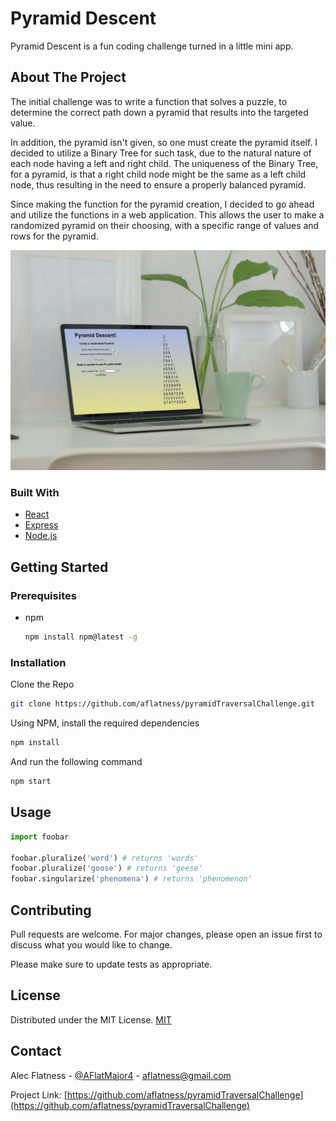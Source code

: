 # Pyramid Descent

Pyramid Descent is a fun coding challenge turned in a little mini app.

## About The Project

The initial challenge was to write a function that solves a puzzle, to determine the correct path down a pyramid that results into the targeted value.

In addition, the pyramid isn't given, so one must create the pyramid itself. I decided to utilize a Binary Tree for such task, due to the natural nature of each node having a left and right child. The uniqueness of the Binary Tree, for a pyramid, is that a right child node might be the same as a left child node, thus resulting in the need to ensure a properly balanced pyramid.

Since making the function for the pyramid creation, I decided to go ahead and utilize the functions in a web application. This allows the user to make a randomized pyramid on their choosing, with a specific range of values and rows for the pyramid.

![Pyramid Descent](./public/mock.jpg)

### Built With

* [React](https://reactjs.org/)
* [Express](https://expressjs.com/)
* [Node.js](https://nodejs.org/en/)

## Getting Started

### Prerequisites
* npm
  ```bash
  npm install npm@latest -g
  ```

### Installation

Clone the Repo

  ```bash
  git clone https://github.com/aflatness/pyramidTraversalChallenge.git
  ```

Using NPM, install the required dependencies

  ```bash
  npm install
  ```

And run the following command

  ```bash
  npm start
  ```


## Usage

```python
import foobar

foobar.pluralize('word') # returns 'words'
foobar.pluralize('goose') # returns 'geese'
foobar.singularize('phenomena') # returns 'phenomenon'
```

## Contributing
Pull requests are welcome. For major changes, please open an issue first to discuss what you would like to change.

Please make sure to update tests as appropriate.


## License
Distributed under the MIT License. [MIT](https://choosealicense.com/licenses/mit/)


## Contact

Alec Flatness - [@AFlatMajor4](https://twitter.com/AFlatMajor4) - aflatness@gmail.com

Project Link: [https://github.com/aflatness/pyramidTraversalChallenge](https://github.com/aflatness/pyramidTraversalChallenge)

